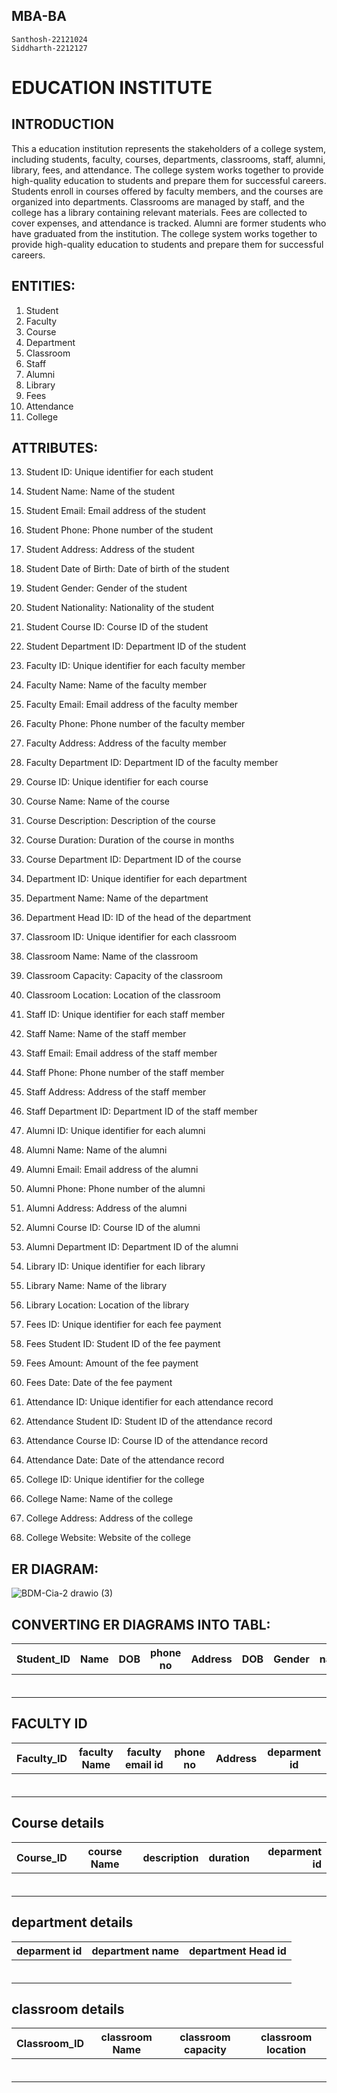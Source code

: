 ## MBA-BA
    Santhosh-22121024
    Siddharth-2212127

# EDUCATION INSTITUTE


    
## INTRODUCTION
  This a education institution represents the stakeholders of a college system, including students, faculty, courses, departments, classrooms, staff, alumni, library, fees, and attendance. The college system works together to provide high-quality education to students and prepare them for successful careers.
                                                      Students enroll in courses offered by faculty members, and the courses are organized into departments. Classrooms are managed by staff, and the college has a library containing relevant materials. Fees are collected to cover expenses, and attendance is tracked. Alumni are former students who have graduated from the institution. The college system works together to provide high-quality education to students and prepare them for successful careers.



## ENTITIES:
1.	Student
2.	Faculty
3.	Course
4.	Department
5.	Classroom
6.	Staff
7.	Alumni
8.	Library
9.	Fees
10.	Attendance
11.	College



## ATTRIBUTES:
13.	Student ID: Unique identifier for each student
14.	Student Name: Name of the student
15.	Student Email: Email address of the student
16.	Student Phone: Phone number of the student
17.	Student Address: Address of the student
18.	Student Date of Birth: Date of birth of the student
19.	Student Gender: Gender of the student
20.	Student Nationality: Nationality of the student
21.	Student Course ID: Course ID of the student
22.	Student Department ID: Department ID of the student

23.	Faculty ID: Unique identifier for each faculty member
24.	Faculty Name: Name of the faculty member
25.	Faculty Email: Email address of the faculty member
26.	Faculty Phone: Phone number of the faculty member
27.	Faculty Address: Address of the faculty member
28.	Faculty Department ID: Department ID of the faculty member

29.	Course ID: Unique identifier for each course
30.	Course Name: Name of the course
31.	Course Description: Description of the course
32.	Course Duration: Duration of the course in months
33.	Course Department ID: Department ID of the course

34.	Department ID: Unique identifier for each department
35.	Department Name: Name of the department
36.	Department Head ID: ID of the head of the department

37.	Classroom ID: Unique identifier for each classroom
38.	Classroom Name: Name of the classroom
39.	Classroom Capacity: Capacity of the classroom
40.	Classroom Location: Location of the classroom

41.	Staff ID: Unique identifier for each staff member
42.	Staff Name: Name of the staff member
43.	Staff Email: Email address of the staff member
44.	Staff Phone: Phone number of the staff member
45.	Staff Address: Address of the staff member
46.	Staff Department ID: Department ID of the staff member

47.	Alumni ID: Unique identifier for each alumni
48.	Alumni Name: Name of the alumni
49.	Alumni Email: Email address of the alumni
50.	Alumni Phone: Phone number of the alumni
51.	Alumni Address: Address of the alumni
52.	Alumni Course ID: Course ID of the alumni
53.	Alumni Department ID: Department ID of the alumni

54.	Library ID: Unique identifier for each library
55.	Library Name: Name of the library
56.	Library Location: Location of the library

57.	Fees ID: Unique identifier for each fee payment
58.	Fees Student ID: Student ID of the fee payment
59.	Fees Amount: Amount of the fee payment
60.	Fees Date: Date of the fee payment

61.	Attendance ID: Unique identifier for each attendance record
62.	Attendance Student ID: Student ID of the attendance record
63.	Attendance Course ID: Course ID of the attendance record
64.	Attendance Date: Date of the attendance record

65.	College ID: Unique identifier for the college
66.	College Name: Name of the college
67.	College Address: Address of the college
68.	College Website: Website of the college



## ER DIAGRAM:


![BDM-Cia-2 drawio (3)](https://user-images.githubusercontent.com/78794083/234350687-a5b23caa-7b71-4f39-a4ed-eb895ed7ebad.png)



## CONVERTING ER DIAGRAMS INTO TABL:

|Student_ID| Name          | DOB           | phone no     |Address         | DOB      |Gender    | nationality  |Course Id    | deparment id   |
|----------| ------------- |:-------------:| -------------|---------------:|----------|----------|--------------|-------------|----------------|
|          |               |               |              |                |          |          |              |             |                |
|          |               |               |              |                |          |          |              |             |                |
|          |               |               |              |                |          |          |              |             |                |
|          |               |               |              |                |          |          |              |             |                |
|          |               |               |              |                |          |          |              |             |                |
|          |               |               |              |                |          |          |              |             |                |
## FACULTY ID

|Faculty_ID|faculty Name   |faculty email id| phone no     |Address         | deparment id   |
|----------| ------------- |:-------------: | -------------|---------------:|----------------|
|          |               |                |              |                |                | 
|          |               |                |              |                |                |
|          |               |                |              |                |                |
|          |               |                |              |                |                |
|          |               |                |              |                |                |
|          |               |                |              |                |                |


## Course details


|Course_ID |course Name    |description    | duration     | deparment id   |
|----------| ------------- |:-------------: | -------------|---------------:|
|          |               |                |              |                |                
|          |               |                |              |                |                
|          |               |                |              |                |                
|          |               |                |              |                |                
|          |               |                |              |                |                
|          |               |                |              |                |                

## department details

|deparment id| department name| department Head id|
|----------  | ------------- |:-------------:     |
|            |               |                    |                            
|            |               |                    |                          
|            |               |                    |                            
|            |               |                    |                              
|            |               |                    |                              
|            |               |                    |    


## classroom details

|Classroom_ID |classroom Name |classroom capacity |classroom location |
|-------------|---------------|-------------------|-------------------|
|             |               |                   |                   |  
|             |               |                   |                   |
|             |               |                   |                   | 
|             |               |                   |                   | 
|             |               |                   |                   |
|             |               |                   |                   |  


